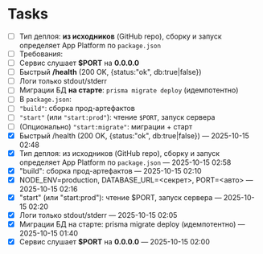 # Tasks

- [ ] Тип деплоя: **из исходников** (GitHub repo), сборку и запуск определяет App Platform по `package.json`
- [ ] Требования:
- [ ] Сервис слушает **$PORT** на **0.0.0.0**
- [ ] Быстрый **/health** (200 OK, {status:"ok", db:true|false})
- [ ] Логи только stdout/stderr
- [ ] Миграции БД **на старте**: `prisma migrate deploy` (идемпотентно)
- [ ] В `package.json`:
- [ ] `"build"`: сборка прод-артефактов
- [ ] `"start"` (или `"start:prod"`): чтение `$PORT`, запуск сервера
- [ ] (Опционально) `"start:migrate"`: миграции + старт
- [x] Быстрый /health (200 OK, {status:"ok", db:true|false}) — 2025-10-15 02:48
- [x] Тип деплоя: из исходников (GitHub repo), сборку и запуск определяет App Platform по `package.json` — 2025-10-15 02:58
- [x] "build": сборка прод-артефактов — 2025-10-15 02:10
- [x] NODE_ENV=production, DATABASE_URL=<секрет>, PORT=<авто> — 2025-10-15 02:16
- [x] "start" (или "start:prod"): чтение $PORT, запуск сервера — 2025-10-15 02:20
- [x] Логи только stdout/stderr — 2025-10-15 02:05
- [x] Миграции БД на старте: prisma migrate deploy (идемпотентно) — 2025-10-15 01:40
- [x] Сервис слушает **$PORT** на **0.0.0.0** — 2025-10-15 02:00
